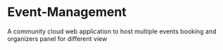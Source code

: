 # Event-Management
A community cloud web application to host multiple events booking and organizers panel for different view
